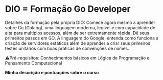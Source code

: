 # DIO = Formação Go Developer

Detalhes da formação pela própria DIO: Comece agora mesmo a aprender sobre Go (Golang), uma linguagem moderna, legível e com capacidade de alta para multiplos acessos, além de ser extremamente rápida. Dê seus primeiros passos em GO, A linguagem do Google, entenda como funciona a criação de servidores estáticos além de aprender a criar seus primeiros testes unitários com boas práticas de convenções de nomes.

⚠️Pré-requisitos: Conhecimentos básicos em Lógica de Programação e Pensamento Computacional

**Minha descrição e pontuações sobre o curso**
